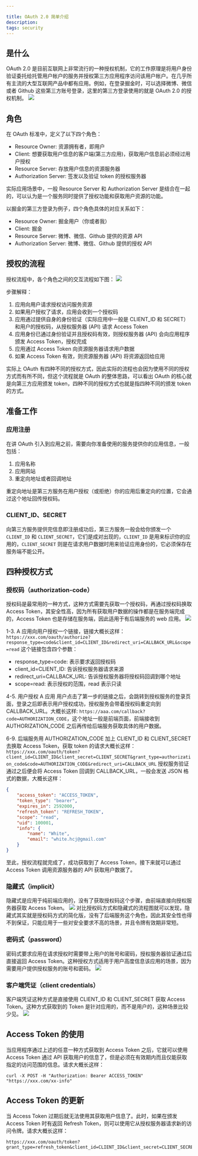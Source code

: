 ```yaml
---

title: OAuth 2.0 简单介绍
description: 
tags: security
---
```


## 是什么
OAuth 2.0 是目前互联网上非常流行的一种授权机制，它的工作原理是将用户身份验证委托给托管用户帐户的服务并授权第三方应用程序访问该用户帐户。在几乎所有主流的大型互联网产品中都有应用。例如，在登录掘金时，可以选择微博、微信或者 Github 这些第三方账号登录，这里的第三方登录使用的就是 OAuth 2.0 的授权机制。
![](/assets/post_imgs/oauth2/juejin_login.png)
<!-- more -->

## 角色
在 OAuth 标准中，定义了以下四个角色：
- Resource Owner: 资源拥有者，即用户
- Client: 想要获取用户信息的客户端(第三方应用)，获取用户信息前必须经过用户授权
- Resource Server: 存放用户信息的资源服务器
- Authorization Server: 签发以及验证 token 的授权服务器

实际应用场景中，一般 Resource Server 和 Authorization Server 是结合在一起的，可以认为是一个服务同时提供了授权功能和获取用户资源的功能。

以掘金的第三方登录为例子，四个角色具体的对应关系如下：
- Resource Owner: 掘金用户（你或者我）
- Client: 掘金
- Resource Server: 微博、微信、Github 提供的资源 API
- Authorization Server: 微博、微信、Github 提供的授权 API  

## 授权的流程
授权流程中，各个角色之间的交互流程如下图：
![](/assets/post_imgs/oauth2/abstract_protocol_flow.png)

步骤解释：
1. 应用向用户请求授权访问服务资源
2. 如果用户授权了请求，应用会收到一个授权码
3. 应用通过提供自身的身份验证（实际应用中一般是 CLIENT_ID 和 SECRET）和用户的授权码，从授权服务器 (API) 请求 Access Token
4. 应用身份已通过身份验证并且授权码有效，则授权服务器 (API) 会向应用程序颁发 Access Token，授权完成
5. 应用通过 Access Token 向资源服务器请求用户数据
6. 如果 Access Token 有效，则资源服务器 (API) 将资源返回给应用

实际上 OAuth 有四种不同的授权方式，因此实际的流程也会因为使用不同的授权方式而有所不同，但这个流程就是 OAuth 的整体思路，可以看出 OAuth 的核心就是向第三方应用颁发 token，四种不同的授权方式也就是指四种不同的颁发 token 的方式。

## 准备工作
### 应用注册
在讲 OAuth 引入到应用之前，需要向你准备使用的服务提供你的应用信息，一般包括：
1. 应用名称
2. 应用网站
3. 重定向地址或者回调地址

重定向地址是第三方服务在用户授权（或拒绝）你的应用后重定向的位置，它会通过这个地址回传授权码。

### CLIENT_ID、SECRET
向第三方服务提供完信息即注册成功后，第三方服务一般会给你颁发一个 `CLIENT_ID` 和 `CLIENT_SECRET`，它们是成对出现的，`CLIENT_ID` 是用来标识你的应用的，`CLIENT_SECRET` 则是在请求用户数据时用来验证应用身份的，它必须保存在服务端不能公开。

## 四种授权方式
### 授权码（authorization-code）
授权码是最常用的一种方式，这种方式需要先获取一个授权码，再通过授权码换取 Access Token，其安全性高，因为所有获取用户数据的操作都是在服务端完成的，Access Token 也是存储在服务端，因此适用于有后端服务的 web 应用。
![](/assets/post_imgs/oauth2/authorization_code_flow.png)

1-3. A 应用向用户授权一个链接，链接大概长这样：
`https://xxx.com/oauth/authorize?response_type=code&client_id=CLIENT_ID&redirect_uri=CALLBACK_URL&scope=read`
这个链接包含四个参数：
- response_type=code: 表示要求返回授权码
- client_id=CLIENT_ID: 告诉授权服务器请求来源
- redirect_uri=CALLBACK_URL: 告诉授权服务器将授权码回调到哪个地址
- scope=read: 表示授权的范围，read 表示只读

4-5. 用户授权 A 应用
用户点击了第一步的链接之后，会跳转到授权服务的登录页面，登录之后即表示用户授权成功，授权服务会带着授权码重定向到 CALLBACK_URL。大概长这样:
`https://aaa.com/callback?code=AUTHORIZATION_CODE`，这个地址一般是前端页面，前端接收到 AUTHORIZATION_CODE 之后再传给后端服务获取具体的用户数据。

6-9. 后端服务用 AUTHORIZATION_CODE 加上 CLIENT_ID 和 CLIENT_SECRET 去换取 Access Token，获取 token 的请求大概长这样：
`https://xxx.com/oauth/token?client_id=CLIENT_ID&client_secret=CLIENT_SECRET&grant_type=authorization_code&code=AUTHORIZATION_CODE&redirect_uri=CALLBACK_URL`
授权服务验证通过之后便会将 Access Token 回调到 CALLBACK_URL，一般会发送 JSON 格式的数据，大概长这样：
```json
{
    "access_token": "ACCESS_TOKEN",
    "token_type": "bearer",
    "expires_in": 2592000,
    "refresh_token": "REFRESH_TOKEN",
    "scope": "read",
    "uid": 100001,
    "info": {
        "name": "White",
        "email": "white.hcj@gmail.com"
    }
}
```
至此，授权流程就完成了，成功获取到了 Access Token，接下来就可以通过 Access Token 调用资源服务器的 API 获取用户数据了。

### 隐藏式（implicit）
隐藏式是应用于纯前端应用的，没有了获取授权码这个步骤，由前端直接向授权服务器获取 Access Token。
![](/assets/post_imgs/oauth2/implicit_flow.png)
对比授权码方式和隐藏式的流程图就可以发现，隐藏式其实就是授权码方式的简化版，没有了后端服务这个角色，因此其安全性也得不到保证，只能应用于一些对安全要求不高的场景，并且令牌有效期非常短。

### 密码式（password）
密码式要求应用在请求授权时需要带上用户的账号和密码，授权服务器验证通过后直接返回 Access Token。这种授权方式适用于用户高度信息该应用的场景，因为需要用户提供授权服务的账号和密码。
![](/assets/post_imgs/oauth2/password_flow.png)

### 客户端凭证（client credentials）
客户端凭证这种方式是直接使用 CLIENT_ID 和 CLIENT_SECRET 获取 Access Token。这种方式获取到的 Token 是针对应用的，而不是用户的，这种场景比较少见。
![](/assets/post_imgs/oauth2/client_credentials_flow.png)

## Access Token 的使用
当应用程序通过上述的任意一种方式获取到 Access Token 之后，它就可以使用 Access Token 通过 API 获取用户的信息了，但是必须在有效期内而且仅能获取指定的访问范围的信息。请求大概长这样：
```
curl -X POST -H "Authorization: Bearer ACCESS_TOKEN" "https://xxx.com/xx-info"
```

## Access Token 的更新
当 Access Token 过期后就无法使用其获取用户信息了。此时，如果在颁发 Access Token 时有返回 Refresh Token，则可以使用它从授权服务器请求新的访问令牌。请求大概长这样：
```
https://xxx.com/oauth/token?grant_type=refresh_token&client_id=CLIENT_ID&client_secret=CLIENT_SECRET&refresh_token=REFRESH_TOKEN
```






